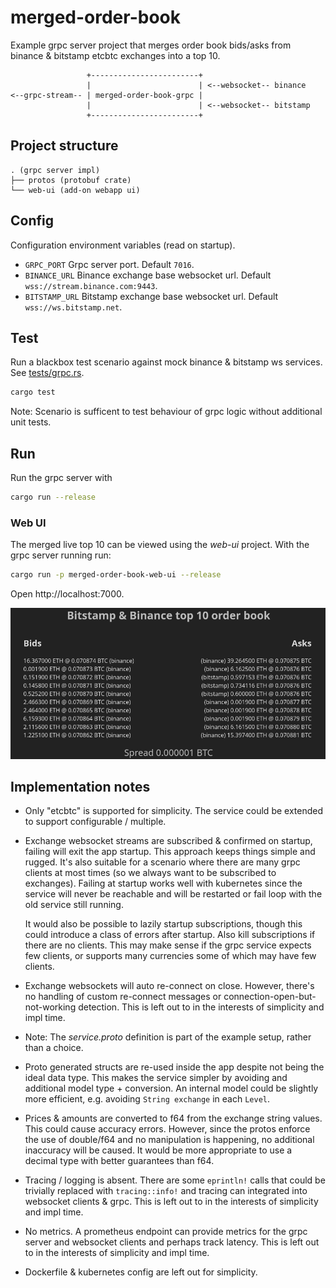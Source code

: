 # merged-order-book
Example grpc server project that merges order book bids/asks from binance & bitstamp etcbtc exchanges into a top 10.

```
                 +------------------------+
                 |                        | <--websocket-- binance
<--grpc-stream-- | merged-order-book-grpc |
                 |                        | <--websocket-- bitstamp 
                 +------------------------+
```

## Project structure
```
. (grpc server impl)
├── protos (protobuf crate)
└── web-ui (add-on webapp ui)
```

## Config
Configuration environment variables (read on startup).

* `GRPC_PORT` Grpc server port. Default `7016`.
* `BINANCE_URL` Binance exchange base websocket url. Default `wss://stream.binance.com:9443`.
* `BITSTAMP_URL` Bitstamp exchange base websocket url. Default `wss://ws.bitstamp.net`.

## Test
Run a blackbox test scenario against mock binance & bitstamp ws services. See [tests/grpc.rs](./tests/grpc.rs).

```sh
cargo test
```

Note: Scenario is sufficent to test behaviour of grpc logic without additional unit tests.

## Run
Run the grpc server with 

```sh
cargo run --release
```

### Web UI
The merged live top 10 can be viewed using the _web-ui_ project. With the grpc server running run:

```sh
cargo run -p merged-order-book-web-ui --release
```

Open http://localhost:7000.

![](webui.png "Web UI")

## Implementation notes
* Only "etcbtc" is supported for simplicity. The service could be extended to support configurable / multiple.

* Exchange websocket streams are subscribed & confirmed on startup, failing will exit the app startup.
  This approach keeps things simple and rugged. It's also suitable for a scenario where there are many grpc
  clients at most times (so we always want to be subscribed to exchanges). Failing at startup works well with
  kubernetes since the service will never be reachable and will be restarted or fail loop with the old service still running.

  It would also be possible to lazily startup subscriptions, though this could introduce a class of errors after startup. Also kill subscriptions if there are no clients. This may make sense if the grpc service expects few clients, or supports many currencies some of which may have few clients.

* Exchange websockets will auto re-connect on close. However, there's no handling of custom re-connect messages or connection-open-but-not-working detection. This is left out to in the interests of simplicity and impl time.

* Note: The _service.proto_ definition is part of the example setup, rather than a choice.

* Proto generated structs are re-used inside the app despite not being the ideal data type. This makes the service simpler by avoiding and additional model type + conversion. An internal model could be slightly more efficient, e.g. avoiding `String exchange` in each `Level`.

* Prices & amounts are converted to f64 from the exchange string values. This could cause accuracy errors. However, since the protos enforce the use of double/f64 and no manipulation is happening, no additional inaccuracy will be caused. It would be more appropriate to use a decimal type with better guarantees than f64.

* Tracing / logging is absent. There are some `eprintln!` calls that could be trivially replaced with `tracing::info!` and tracing can integrated into websocket clients & grpc. This is left out to in the interests of simplicity and impl time.

* No metrics. A prometheus endpoint can provide metrics for the grpc server and websocket clients and perhaps track latency. This is left out to in the interests of simplicity and impl time.

* Dockerfile & kubernetes config are left out for simplicity.

